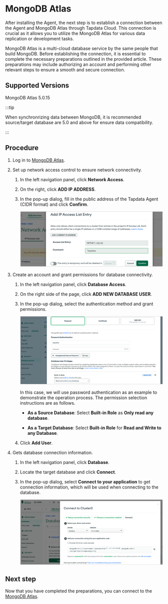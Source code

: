 # MongoDB Atlas

After installing the Agent, the next step is to establish a connection between the Agent and MongoDB Atlas through Tapdata Cloud. This connection is crucial as it allows you to utilize the MongoDB Atlas for various data replication or development tasks.

MongoDB Atlas is a multi-cloud database service by the same people that build MongoDB. Before establishing the connection, it is essential to complete the necessary preparations outlined in the provided article. These preparations may include authorizing an account and performing other relevant steps to ensure a smooth and secure connection.


## Supported Versions

MongoDB Atlas 5.0.15

:::tip

When synchronrizing data between MongoDB, it is recommended source/target database are 5.0 and above for ensure data compatibility.

:::

## Procedure

1. Log in to [MongoDB Atlas](https://cloud.mongodb.com/v2).

2. Set up network access control to ensure network connectivity.

   1. In the left navigation panel, click **Network Access**.

   2. On the right, click **ADD IP ADDRESS**.

   3. In the pop-up dialog, fill in the public address of the Tapdata Agent (CIDR format) and click **Confirm**.

      ![Set Network Whitelist](../../../images/atlas_add_ip_address.png)

3. Create an account and grant permissions for database connectivity.

   1. In the left navigation panel, click **Database Access**.

   2. On the right side of the page, click **ADD NEW DATABASE USER**.

   3. In the pop-up dialog, select the authentication method and grant permissions.

      ![Create an account and authorize](../../../images/atlas_create_user.png)

      In this case, we will use password authentication as an example to demonstrate the operation process. The permission selection instructions are as follows.

      * **As a Source Database**: Select **Built-in Role** as **Only read any database**.

      * **As a Target Database**: Select **Built-in Role** for **Read and Write to any Database**.

   4. Click **Add User**.

4. Gets database connection information.

   1. In the left navigation panel, click **Database**.

   2. Locate the target database and click **Connect**.

   3. In the pop-up dialog, select **Connect to your application** to get connection information, which will be used when connecting to the database.

      ![Get Connection Information](../../../images/atlas_obtain_connection.png)

## Next step

Now that you have completed the preparations, you can connect to the [MongoDB Atlas](../../../user-guide/connect-database/beta/connect-mongodb-atlas.md).